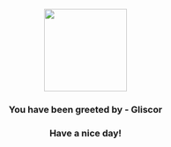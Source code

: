 <p align="center">
    <img src="https://raw.githubusercontent.com/PokeAPI/sprites/master/sprites/pokemon/472.png" width="150" height="150">
</p>
<h3 align="center">You have been greeted by - <b>Gliscor</b></h3>
<h3 align="center">Have a nice day!</h3>

